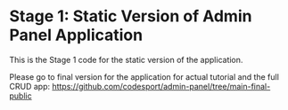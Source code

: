 # Stage 1: Static Version of Admin Panel Application

This is the Stage 1 code for the static version of the application.  

Please go to final version for the application for actual tutorial and the full CRUD app: https://github.com/codesport/admin-panel/tree/main-final-public